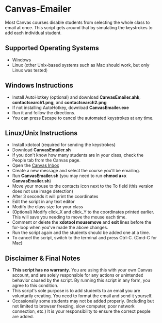 # Canvas-Emailer
Most Canvas courses disable students from selecting the whole class to email at once. This script gets around that by simulating the keystrokes to add each individual student.

## Supported Operating Systems
+ Windows
+ Linux (other Unix-based systems such as Mac should work, but only Linux was tested)

## Windows Instructions
+ Install AutoHotkey (optional) and download **CanvasEmailer.ahk**, **contactsearch1.png**, and **contactsearch2.png**
+ If not installing AutoHotkey, download **CanvasEmailer.exe**
+ Run it and follow the directions.
+ You can press Escape to cancel the automated keystrokes at any time.

## Linux/Unix Instructions
+ Install xdotool (required for sending the keystrokes)
+ Download **CanvasEmailer.sh**
+ If you don't know how many students are in your class, check the People tab from the Canvas page.
+ Open the [Canvas Inbox](https://csulb.instructure.com/conversations)
+ Create a new message and select the course you'll be emailing.
+ Run **CanvasEmailer.sh** (you may need to run **chmod a+x CanvasEmailer.sh**)
+ Move your mouse to the contacts icon next to the To field (this version does not use image detection)
+ After 3 seconds it will print the coordinates
+ Edit the script in any text editor
+ Modify the class size for your class
+ (Optional) Modify click_X and click_Y to the coordinates printed earlier. This will save you needing to move the mouse each time.
+ Comment or delete the **xdotool mousemove** and **exit** lines before the for-loop when you've made the above changes.
+ Run the script again and the students should be added one at a time.
+ To cancel the script, switch to the terminal and press Ctrl-C. (Cmd-C for Mac)

## Disclaimer & Final Notes
+ **This script has no warranty.** You are using this with your own Canvas account, and are solely responsible for any actions or unintended behavior caused by the script. By running this script in any form, you agree to this condition.
+ This script's sole purpose is to add students to an email you are voluntarily creating. You need to format the email and send it yourself.
+ Occasionally some students may not be added properly. (Including but not limited to browser freezing, slow computer, poor network connection, etc.) It is your responsibility to ensure the correct people are added.
